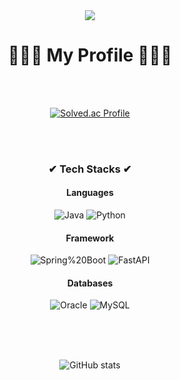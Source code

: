 <div align="center"> <a href="https://hits.seeyoufarm.com"><img src="https://hits.seeyoufarm.com/api/count/incr/badge.svg?url=https%3A%2F%2Fgithub.com%2Fjunki1912&count_bg=%239BF2F7&title_bg=%23FFFFFF&icon=&icon_color=%23E7E7E7&title=%F0%9F%91%8D&edge_flat=false"/></a><H1>🤷🏻‍♂️ My Profile 🤷🏻‍♂️</H1><br><br>

[![Solved.ac Profile](http://mazassumnida.wtf/api/v2/generate_badge?boj=junki1912)](https://solved.ac/junki1912/)

<br><br>

<H3>✔ Tech Stacks ✔</H3>

<h4>Languages</h4>

![Java](https://img.shields.io/badge/Java-007396.svg?&style=for-the-badge&logo=Java&logoColor=white)
![Python](https://img.shields.io/badge/Python-3776AB.svg?&style=for-the-badge&logo=Python&logoColor=white)


<h4>Framework</h4>

<!-- ![Spring](https://img.shields.io/badge/Spring-6DB33F.svg?&style=for-the-badge&logo=Spring&logoColor=white) -->
![Spring%20Boot](https://img.shields.io/badge/Spring%20Boot-6DB33F.svg?&style=for-the-badge&logo=Spring%20Boot&logoColor=white)
![FastAPI](https://img.shields.io/badge/FastAPI-009688.svg?&style=for-the-badge&logo=FastAPI&logoColor=white)

<h4>Databases</h4>

![Oracle](https://img.shields.io/badge/Oracle-F80000.svg?&style=for-the-badge&logo=Oracle&logoColor=white)
![MySQL](https://img.shields.io/badge/MySQL-4479A1.svg?&style=for-the-badge&logo=MySQL&logoColor=white)

<br>
<br>
<!-- START_SECTION:waka-->
<!-- END_SECTION:waka-->

<br>

![GitHub stats](https://github-readme-stats.vercel.app/api?username=junki1912)
